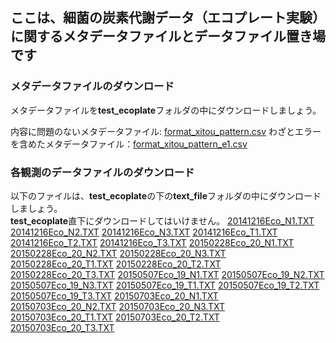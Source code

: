 ## ここは、細菌の炭素代謝データ（エコプレート実験）に関するメタデータファイルとデータファイル置き場です

### メタデータファイルのダウンロード
メタデータファイルを<b>test_ecoplate</b>フォルダの中にダウンロードしましょう。

内容に問題のないメタデータファイル: [format_xitou_pattern.csv](./format_xitou_pattern.csv)
わざとエラーを含めたメタデータファイル：[format_xitou_pattern_e1.csv](./format_xitou_pattern_e1.csv)


### 各観測のデータファイルのダウンロード
以下のファイルは、<b>test_ecoplate</b>の下の<b>text_file</b>フォルダの中にダウンロードしましょう。<br>
<b>test_ecoplate</b>直下にダウンロードしてはいけません。
[20141216Eco_N1.TXT](./text_file/20141216Eco_N1.TXT)
[20141216Eco_N2.TXT](./text_file/20141216Eco_N2.TXT)
[20141216Eco_N3.TXT](./text_file/20141216Eco_N3.TXT)
[20141216Eco_T1.TXT](./text_file/20141216Eco_T1.TXT)
[20141216Eco_T2.TXT](./text_file/20141216Eco_T2.TXT)
[20141216Eco_T3.TXT](./text_file/20141216Eco_T3.TXT)
[20150228Eco_20_N1.TXT](./text_file/20150228Eco_20_N1.TXT)
[20150228Eco_20_N2.TXT](./text_file/20150228Eco_20_N2.TXT)
[20150228Eco_20_N3.TXT](./text_file/20150228Eco_20_N3.TXT)
[20150228Eco_20_T1.TXT](./text_file/20150228Eco_20_T1.TXT)
[20150228Eco_20_T2.TXT](./text_file/20150228Eco_20_T2.TXT)
[20150228Eco_20_T3.TXT](./text_file/20150228Eco_20_T3.TXT)
[20150507Eco_19_N1.TXT](./text_file/20150507Eco_19_N1.TXT)
[20150507Eco_19_N2.TXT](./text_file/20150507Eco_19_N2.TXT)
[20150507Eco_19_N3.TXT](./text_file/20150507Eco_19_N3.TXT)
[20150507Eco_19_T1.TXT](./text_file/20150507Eco_19_T1.TXT)
[20150507Eco_19_T2.TXT](./text_file/20150507Eco_19_T2.TXT)
[20150507Eco_19_T3.TXT](./text_file/20150507Eco_19_T3.TXT)
[20150703Eco_20_N1.TXT](./text_file/20150703Eco_20_N1.TXT)
[20150703Eco_20_N2.TXT](./text_file/20150703Eco_20_N2.TXT)
[20150703Eco_20_N3.TXT](./text_file/20150703Eco_20_N3.TXT)
[20150703Eco_20_T1.TXT](./text_file/20150703Eco_20_T1.TXT)
[20150703Eco_20_T2.TXT](./text_file/20150703Eco_20_T2.TXT)
[20150703Eco_20_T3.TXT](./text_file/20150703Eco_20_T3.TXT)




